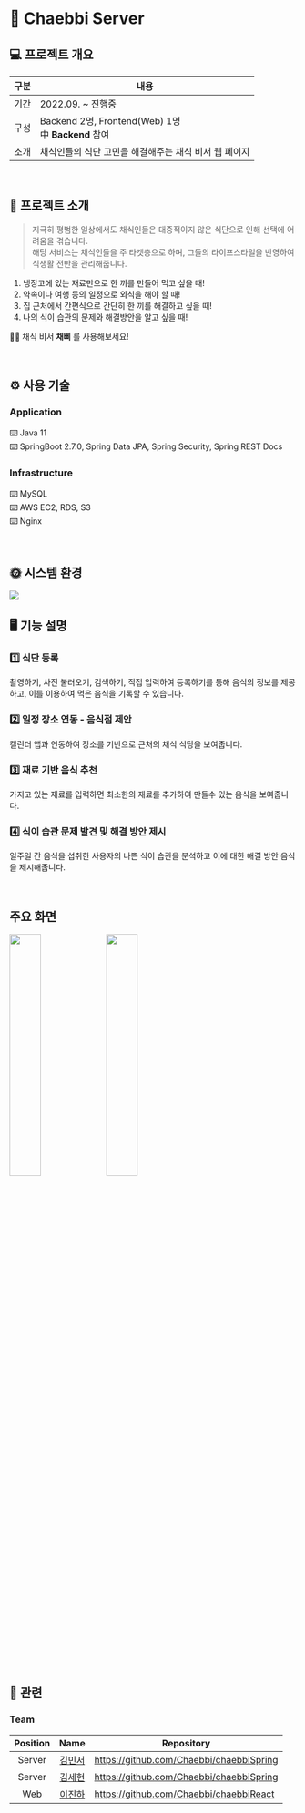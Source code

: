 # 🥙 Chaebbi Server

## 💻 프로젝트 개요
| 구분 | 내용 |
|:------:|-------|
| 기간 |2022.09. ~ 진행중|
| 구성 |Backend 2명, Frontend(Web) 1명<br>中 **Backend** 참여|
| 소개 |채식인들의 식단 고민을 해결해주는 채식 비서 웹 페이지|

<br>

## 📝 프로젝트 소개
> 지극히 평범한 일상에서도 채식인들은 대중적이지 않은 식단으로 인해 선택에 어려움을 겪습니다.  
> 해당 서비스는 채식인들을 주 타겟층으로 하며, 그들의 라이프스타일을 반영하여 식생활 전반을 관리해줍니다.

1. 냉장고에 있는 재료만으로 한 끼를 만들어 먹고 싶을 때! 
2. 약속이나 여행 등의 일정으로 외식을 해야 할 때!
3. 집 근처에서 간편식으로 간단히 한 끼를 해결하고 싶을 때!
4. 나의 식이 습관의 문제와 해결방안을 알고 싶을 때! 


🙋🏻 채식 비서 **채삐** 를 사용해보세요!

<br>

## ⚙️ 사용 기술
### Application
⌨️ Java 11 <br>
⌨️ SpringBoot 2.7.0, Spring Data JPA, Spring Security, Spring REST Docs <br>

### Infrastructure
⌨️ MySQL <br>
⌨️ AWS EC2, RDS, S3 <br>
⌨️ Nginx

<br>

## 🌞 시스템 환경 
<img src="https://user-images.githubusercontent.com/89854207/200299982-75f65a8a-7d27-48d5-a304-430c51b639a9.png"/>
<br>


## 🖥 기능 설명
### 1️⃣ 식단 등록 
촬영하기, 사진 불러오기, 검색하기, 직접 입력하여 등록하기를 통해 음식의 정보를 제공하고, 이를 이용하여 먹은 음식을 기록할 수 있습니다.
### 2️⃣ 일정 장소 연동 - 음식점 제안
캘린더 앱과 연동하여 장소를 기반으로 근처의 채식 식당을 보여줍니다.
### 3️⃣ 재료 기반 음식 추천
가지고 있는 재료를 입력하면 최소한의 재료를 추가하여 만들수 있는 음식을 보여줍니다.
### 4️⃣ 식이 습관 문제 발견 및 해결 방안 제시
일주일 간 음식을 섭취한 사용자의 나쁜 식이 습관을 분석하고 이에 대한 해결 방안 음식을 제시해줍니다.

<br>

## 주요 화면

<p>
<!--<img src="https://user-images.githubusercontent.com/71651038/198592038-96232b86-9310-4a62-9d19-3c5e4fe9322b.png" width="33%" />-->
<img src="https://user-images.githubusercontent.com/71651038/198592414-18f62457-d17d-439a-9230-e7053404193b.jpg" width="33%" />
<img src="https://user-images.githubusercontent.com/71651038/198593401-db43c7f6-5a73-4b45-bfc9-464567ecbb50.jpg" width="33%" />
</p>

## 🔗 관련
### Team
|Position|Name|Repository|
|:---:|:---:|---|
|Server|[김민서](https://www.notion.so/d6d0e962e84942a39a9e527fd602337f)|https://github.com/Chaebbi/chaebbiSpring|
|Server|[김세현](https://early-tithonia-af2.notion.site/KIM-SEHYEON-8d0186298ecc43a797abb8de0436c15e)|https://github.com/Chaebbi/chaebbiSpring|
|Web|[이진하](https://github.com/idx123)|https://github.com/Chaebbi/chaebbiReact|
